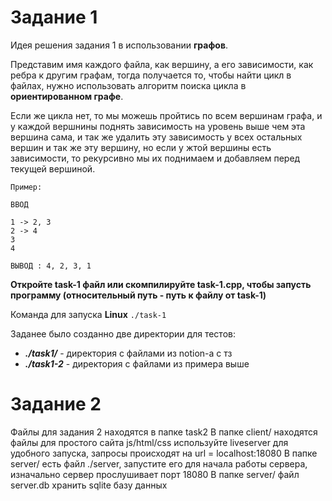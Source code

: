 # Задание 1

Идея решения задания 1 в использовании **графов**.

Представим имя каждого файла, как вершину, а его зависимости, как ребра к другим графам,
тогда получается то, чтобы найти цикл в файлах, нужно использовать алгоритм поиска цикла в **ориентированном графе**.

Если же цикла нет, то мы можешь пройтись по всем вершинам графа, и у каждой вершнины поднять зависимость на уровень выше чем эта вершина сама, и так же удалить эту зависимость у всех остальных вершин и так же эту вершину, но если у жтой вершины есть зависимости, то рекурсивно мы их поднимаем и добавляем перед текущей вершиной.

```
Пример:

ВВОД

1 -> 2, 3
2 -> 4
3
4

ВЫВОД : 4, 2, 3, 1
```

**Откройте task-1 файл или скомпилируйте task-1.cpp, чтобы запусть программу (относительный путь - путь к файлу от task-1)**

Команда для запуска
**Linux** `./task-1`

Заданее было созданно две директории для тестов:
- ***./task1/*** - директория с файлами из notion-а с тз
- ***./task1-2*** - директория с файлами из примера выше


# Задание 2

Файлы для задания 2 находятся в папке task2
В папке client/ находятся файлы для простого сайта js/html/css используйте liveserver для удобного запуска, запросы происходят на url = localhost:18080
В папке server/ есть файл ./server, запустите его для начала работы сервера, изначально сервер прослушивает порт 18080
В папке server/ файл server.db хранить sqlite базу данных